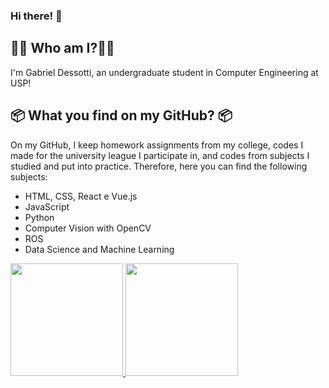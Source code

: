 ### Hi there! :wave:
## :frowning_man: Who am I?:frowning_man:
I'm Gabriel Dessotti, an undergraduate student in Computer Engineering at USP! 

## :package: What you find on my GitHub? :package:
On my GitHub, I keep homework assignments from my college, codes I made for the university league I participate in, and codes from subjects I studied and put into practice. Therefore, here you can find the following subjects:

<ul>
  <li>HTML, CSS, React e Vue.js</li>
  <li>JavaScript</li>
  <li>Python</li>
  <li>Computer Vision with OpenCV</li>
  <li>ROS</li>
  <li>Data Science and Machine Learning</li>
</ul>

<div>
    <a href="https://github.com/dessotti1">
    <img height="180em" src="https://github-readme-stats.vercel.app/api?username=dessotti1&show_icons=true&theme=chartreuse-dark&include_all_commits=true&count_private=false"/>
    <img height="180em" src="https://github-readme-stats.vercel.app/api/top-langs/?username=dessotti1&layout=compact&langs_count=7&theme=chartreuse-dark&hide=jupyter%20notebook"/>
</div>
